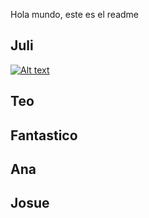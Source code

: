 Hola mundo, este es el readme

## Juli
[![Alt text](https://github.com/Teotsky1/ElRepoGrafico/assets/111312908/884f83bf-acfd-4be1-b276-ffc108026847)](https://youtu.be/hf1u-tVELnE)

## Teo

## Fantastico

## Ana

## Josue
